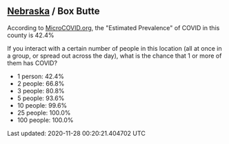 
## [Nebraska](/united-states/nebraska) / Box Butte

According to [MicroCOVID.org](http://microcovid.org),
the "Estimated Prevalence" of COVID in this county is 42.4%

If you interact with a certain number of people in this location
(all at once in a group, or spread out across the day), what is the chance that
1 or more of them has COVID?

- 1 person: 42.4%
- 2 people: 66.8%
- 3 people: 80.8%
- 5 people: 93.6%
- 10 people: 99.6%
- 25 people: 100.0%
- 100 people: 100.0%

Last updated: 2020-11-28 00:20:21.404702 UTC

